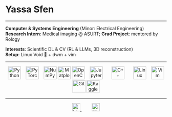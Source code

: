 # Yassa Sfen

---

**Computer & Systems Engineering** (Minor: Electrical Engineering)  
**Research Intern**: Medical imaging @ ASURT; 
**Grad Project**: mentored by Rology  

**Interests**: Scientific DL & CV (RL & LLMs, 3D reconstruction)  
**Setup**: Linux Void 🐧 + dwm + vim

---

<div align="center">
  <img src="https://cdn.jsdelivr.net/gh/devicons/devicon/icons/python/python-original.svg" height="40" alt="Python" />
  <img src="https://cdn.jsdelivr.net/gh/devicons/devicon/icons/pytorch/pytorch-original.svg" height="40" alt="PyTorch" style="margin:0 12px;" />
  <img src="https://cdn.jsdelivr.net/gh/devicons/devicon/icons/numpy/numpy-original.svg" height="40" alt="NumPy" />
  <img src="https://cdn.jsdelivr.net/gh/devicons/devicon/icons/matplotlib/matplotlib-original.svg" height="40" alt="Matplotlib" />
  <img src="https://cdn.jsdelivr.net/gh/devicons/devicon/icons/opencv/opencv-original.svg" height="40" alt="OpenCV" />
  <img src="https://cdn.jsdelivr.net/gh/devicons/devicon/icons/jupyter/jupyter-original.svg" height="40" alt="Jupyter" style="margin:0 12px;" />
  <img src="https://cdn.jsdelivr.net/gh/devicons/devicon/icons/cplusplus/cplusplus-original.svg" height="40" alt="C++" style="margin:0 12px;" />
  <img src="https://cdn.jsdelivr.net/gh/devicons/devicon/icons/linux/linux-original.svg" height="40" alt="Linux" style="margin:0 12px;" />
  <img src="https://cdn.jsdelivr.net/gh/devicons/devicon/icons/vim/vim-original.svg" height="40" alt="Vim" />
  <img src="https://cdn.jsdelivr.net/gh/devicons/devicon/icons/git/git-original.svg" height="40" alt="Git" />
  <img src="https://cdn.jsdelivr.net/gh/devicons/devicon/icons/kaggle/kaggle-original.svg" height="40" alt="Kaggle" />
  
</div>

---

<div align="center">
  <a href="https://linkedin.com/in/yassa9" target="_blank" style="margin:0 16px;">
    <img src="https://img.shields.io/badge/LinkedIn-0077B5?logo=linkedin&style=for-the-badge" height="25" alt="LinkedIn" />
  </a>
  <img src="https://visitor-badge.laobi.icu/badge?page_id=yassa9.yassa9" height="25" style="margin:0 16px;" alt="Visitor Badge" />
</div>
